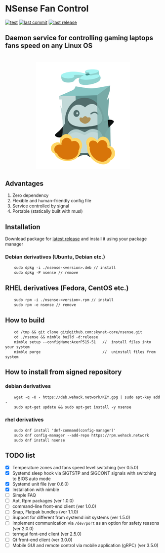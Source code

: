 # NSense Fan Control

[![test](https://img.shields.io/github/workflow/status/skynet-core/nord-sense/test?style=for-the-badge)](https://github.com/skynet-core/nord-sense/actions?query=workflow%3Atest)
[![last commit](https://img.shields.io/github/last-commit/skynet-core/nord-sense?style=for-the-badge)](https://github.com/skynet-core/nord-sense/releases/latest)
[![last release](https://img.shields.io/github/release-date/skynet-core/nord-sense?color=red&logoColor=green&style=for-the-badge)](https://github.com/skynet-core/nord-sense/releases/latest)

## Daemon service for controlling gaming laptops fans speed on any Linux OS

<h1 align="center">
        <img src="./cold.svg" alt="NSense Logo" width="306" height="344"/>
</p>

## Advantages

1. Zero dependency
2. Flexible and human-friendly config file
3. Service controlled by signal
4. Portable (statically built with musl)

## Installation

Download package for [latest release](https://github.com/skynet-core/nsense/releases/latest) and install it using your package manager  

### Debian derivatives (Ubuntu, Debian etc.)

        sudo dpkg -i ./nsense-<version>.deb // install
        sudo dpkg -P nsense // remove

## RHEL derivatives (Fedora, CentOS etc.)

        sudo rpm -i ./nsense-<version>.rpm // install
        sudo rpm -e nsense // remove

## How to build

        cd /tmp && git clone git@github.com:skynet-core/nsense.git
        cd ./nsense && nimble build -d:release
        nimble setup --configName:AcerP515-51   //  install files into your system
        nimble purge                            //  uninstall files from system

## How to install from signed repository

### debian derivatives

        wget -q -O - https://deb.wehack.network/KEY.gpg | sudo apt-key add -
        sudo apt-get update && sudo apt-get install -y nsense

### rhel derivatives

        sudo dnf install 'dnf-command(config-manager)'
        sudo dnf config-manager --add-repo https://rpm.wehack.network
        sudo dnf install nsense

## TODO list

- [x] Temperature zones and fans speed level switching (ver 0.5.0)
- [x] Systemd sleep hook via SIGTSTP and SIGCONT signals with switching to BIOS auto mode
- [x] Systemd unit file (ver 0.6.0)
- [x] Installation with nimble
- [ ] Simple FAQ 
- [ ] Apt, Rpm packages (ver 1.0.0)
- [ ] command-line front-end client (ver 1.0.0)
- [ ] Snap, Flatpak bundles (ver 1.1.0)
- [ ] Support for different from systemd init systems (ver 1.5.0)
- [ ] Implement communication via `/dev/port` as an option for safety reasons (ver 2.0.0)
- [ ] termgui font-end client (ver 2.5.0)
- [ ] Qt front-end client (ver 3.0.0)
- [ ] Mobile GUI and remote control via mobile application (gRPC) (ver 3.5.0)
